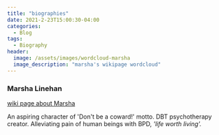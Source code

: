 ```yaml
---
title: "biographies"
date: 2021-2-23T15:00:30-04:00
categories:
  - Blog
tags:
  - Biography
header:
  image: /assets/images/wordcloud-marsha
  image_description: "marsha's wikipage wordcloud"
---
```

### Marsha Linehan 
[wiki page about Marsha](https://en.wikipedia.org/wiki/Marsha_M._Linehan)

An aspiring character of 'Don't be a coward!' motto. 
DBT psychotherapy creator. 
Alleviating pain of human beings with BPD, *'life worth living'.*


